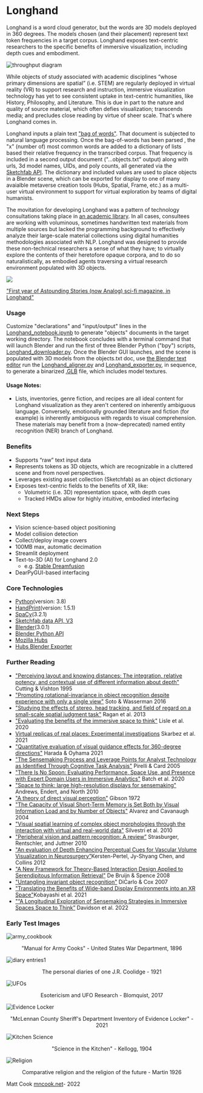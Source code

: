 # **Longhand** #
Longhand is a word cloud generator, but the words are 3D models deployed in 360 degrees. The models chosen (and their placement) represent text token frequencies in a target corpus. Longhand exposes text-centric researchers to the specific benefits of immersive visualization, including depth cues and embodiment.

![throughput diagram](https://github.com/Cook4986/Longhand/blob/main/Longhand_Throughput_2023.png)

While objects of study associated with academic disciplines “whose primary dimensions are spatial” (i.e. STEM) are regularly deployed in virtual reality (VR) to support research and instruction, immersive visualization technology has yet to see consistent uptake in text-centric humanities, like History, Philosophy, and Literature. This is due in part to the nature and quality of source material, which often defies visualization; transcends media; and precludes close reading by virtue of sheer scale. That's where Longhand comes in.

Longhand inputs a plain text ["bag of words"](https://en.wikipedia.org/wiki/Bag-of-words_model). That document is subjected to natural language processing. Once the bag-of-words has been parsed , the "x" (number of) most common words are added to a dictionary of lists based their relative frequency in the transcribed corpus. That frequency is included in a second output document ("...objects.txt" output) along with urls, 3d model names, UIDs, and poly counts, all generated via the [Sketchfab API](https://sketchfab.com/developers/data-api/v3). The dictionary and included values are used to place objects in a Blender scene, which can be exported for display to one of many avaialble metaverse creation tools (Hubs, Spatial, Frame, etc.) as a multi-user virtual environment to support for virtual exploration by teams of digital humanists.

The movitation for developing Longhand was a pattern of technology consultations taking place in [an academic library](https://library.harvard.edu/how-to/digital-scholarship-program). In all cases, consultees are working with voluminous, sometimes handwritten text materials from multiple sources but lacked the programming background to effectively analyze their large-scale material collections using digital humanities methodologies associated with NLP. Longhand was designed to provide these non-technical researchers a sense of what they have; to virtually explore the contents of their heretofore opaque corpora, and to do so naturalistically, as embodied agents traversing a virtual research environment populated with 3D objects.

 ![](https://github.com/Cook4986/Longhand/blob/main/Longhand_gif_AmazingStories.gif)

["First year of Astounding Stories (now Analog) sci-fi magazine, in Longhand"](https://sketchfab.com/HarvardLibrary/collections/astounding-stories-1930-5eeb4b0a8ce34d38b44a1460f08fc953)

### Usage
Customize "declarations" and "input/output" lines in the [Longhand_notebook.ipynb](https://github.com/Cook4986/Longhand/blob/main/Longhand_notebook.ipynb) to generate "objects" documents in the target working directory. The notebook concludes with a terminal command that will launch Blender and run the first of three Blender Python ("bpy") scripts, [Longhand_downloader.py](https://github.com/Cook4986/Longhand/blob/main/Longhand_downloader.py). Once the Blender GUI launches, and the scene is populated with 3D models from the objects.txt doc, use [the Blender text editor](https://docs.blender.org/manual/en/2.79/editors/text_editor.html) run the [Longhand_aligner.py](https://github.com/Cook4986/Longhand/blob/main/Longhand_aligner.py) and [Longhand_exporter.py](https://github.com/Cook4986/Longhand/blob/main/Longhand_exporter.py), in sequence, to generate a binarized [.GLB](https://en.wikipedia.org/wiki/GlTF) file, which includes model textures.

#### Usage Notes:
* Lists, inventories, genre fiction, and recipes are all ideal content for Longhand visualization as they aren't centered on inherently ambiguous language. Conversely, emotionally grounded literature and fiction (for example) is inherently ambiguous with regards to visual comprehension. These materials may benefit from a (now-deprecated) named entity recognition (NER) branch of Longhand.

### Benefits
* Supports “raw” text input data
* Represents tokens as 3D objects, which are recognizable in a cluttered scene and from novel perspectives.
* Leverages existing asset collection (Sketchfab) as an object dictionary
* Exposes text-centric fields to the benefits of XR, like:
  * Volumetric (i.e. 3D) representation space, with depth cues
  * Tracked HMDs allow for highly intuitive, embodied interfacing 
### Next Steps
* Vision science-based object positioning
* Model collision detection
* Collect/deploy image covers
* 100MB max, automatic decimation
* Streamlit deployment
* Text-to-3D (AI) for Longhand 2.0
  * e.g. [Stable Dreamfusion]("https://github.com/ashawkey/stable-dreamfusion")
* DearPyGUI-based interfacing
### Core Technologies
 * [Python](https://www.python.org/)(version: 3.8)
 * [HandPrint](https://github.com/caltechlibrary/handprint)(version: 1.5.1)
 * [SpaCy](https://github.com/explosion/spaCy)(3.2.1)
 * [Sketchfab data API, V3](https://docs.sketchfab.com/data-api/v3/index.html)
 * [Blender](https://www.blender.org/)(3.0.1)
 * [Blender Python API](https://docs.blender.org/api/current/index.html)
 * [Mozilla Hubs](https://github.com/mozilla/hubs)
 * [Hubs Blender Exporter](https://github.com/MozillaReality/hubs-blender-exporter)
### Further Reading
* ["Perceiving layout and knowing distances: The integration, relative potency, and contextual use of different information about depth"](https://www.researchgate.net/profile/James-Cutting/publication/236964257_Perceiving_layout_and_knowing_distances_The_interaction_relative_potency_and_contextual_use_of_different_information_about_depth/links/0c96051a7a988e9232000000/Perceiving-layout-and-knowing-distances-The-interaction-relative-potency-and-contextual-use-of-different-information-about-depth.pdf) Cutting & Vishton 1995
* ["Promoting rotational-invariance in object recognition despite experience with only a single view"](https://www.sciencedirect.com/science/article/pii/S0376635715300735?casa_token=RFiw0OhRdPsAAAAA:7rb-Hsu-ZnPZs2l1iwr2g61yJCY4lXp6nfRIP299JcLv7G7L8EmALA3VzYyQ910dIfLKj1lh) Soto & Wasserman 2016
* ["Studying the effects of stereo, head tracking, and field of regard on a small-scale spatial judgment task"](https://ieeexplore.ieee.org/stamp/stamp.jsp?arnumber=6261311&casa_token=101RdCpGgAgAAAAA:tW7Hjpk6IvHNIcPI1gnoxbVBMCxtnU9sNHan2L0xB36jFL_Oz_kskc49IlVyb0YBsOcC5s0) Ragan et al. 2013
* ["Evaluating the benefits of the immersive space to think"](https://infovis.cs.vt.edu/sites/default/files/WEVR2020_Lisle.pdf) Lisle et al. 2020
* [Virtual replicas of real places: Experimental investigations](https://ieeexplore.ieee.org/abstract/document/9483619?casa_token=byJ-FUFnO6kAAAAA:U6WLbgSz5wMUsxrDZezeC--BmqKY7LKTPvpDBOOO2LL2UcBmgZAZ9XHMObFTFe6dy0nDzWY) Skarbez et al. 2021
* ["Quantitative evaluation of visual guidance effects for 360-degree directions"](https://link.springer.com/article/10.1007/s10055-021-00574-7) Harada & Oyhama 2021
* ["The Sensemaking Process and Leverage Points for Analyst Technology as Identified Through Cognitive Task Analysis"](https://www.e-education.psu.edu/geog885/sites/www.e-education.psu.edu.geog885/files/geog885q/file/Lesson_02/Sense_Making_206_Camera_Ready_Paper.pdf) Pirelli & Card 2005
* ["There Is No Spoon: Evaluating Performance, Space Use, and Presence with Expert Domain Users in Immersive Analytics"](https://ieeexplore.ieee.org/abstract/document/8820171?casa_token=YmPsNHmA6bgAAAAA:01jAPRcwrGHw6EMeOROp_HnbMAIpBqv-FFmSx1f7WwQSnqJUBC7D1PCNoR4QCJv8YDEIlmM) Batch et al. 2020
* ["Space to think: large high-resolution displays for sensemaking"](https://dl.acm.org/doi/abs/10.1145/1753326.1753336?casa_token=QaujgYdz_WwAAAAA:UxZS8_ZIvM1MnJxEDre7qjy4CKk4ay4DznPaUfbM0q52MWhq6J_LsT44q-Yd-STGeX7fSwzu4Sc) Andrews, Endert, and North 2010
* ["A theory of direct visual perception"](https://monoskop.org/images/1/12/Gibson_James_J_1972_2002_A_Theory_of_Direct_Visual_Perception.pdf) Gibson 1972
* ["The Capacity of Visual Short-Term Memory is Set Both by Visual Information Load and by Number of Objects"](https://journals.sagepub.com/doi/full/10.1111/j.0963-7214.2004.01502006.x?casa_token=hz68zoEojfAAAAAA%3AXgTymvc1EPi_b5RVMoBsseOrIK31B8MsuINWI46cGw8EldYvovacJIlQIRsJ1fjEX7drHwMpYMQ) Alvarez and Cavanaugh 2004
* ["Visual spatial learning of complex object morphologies through the interaction with virtual and real-world data"](https://www.sciencedirect.com/science/article/pii/S0142694X10000128?casa_token=8P-CO_HqYmkAAAAA:YsBBDG1svWOeaylHEqazgOIdRnRLxYIxUT403mSejcle87KsRDOEypAi-LnHe8-vkFGCyzwj) Silvestri et al. 2010
* ["Peripheral vision and pattern recognition: A review”](https://jov.arvojournals.org/article.aspx?articleid=2191825) Strasburger, Rentschler, and Juttner 2010
* ["An evaluation of Depth Enhancing Perceptual Cues for Vascular Volume Visualization in Neurosurgery”](https://ieeexplore.ieee.org/abstract/document/6620865?casa_token=IvrlmZRQ-J4AAAAA:Me20NjzNmt4e6xe_6PYt51zA91yDYvY8Od1drMeYfJtX-Uo-Vjfp-U_hTkxJue1US9Q6h_s)Kersten-Pertel, Jy-Shyang Chen, and Collins 2012 
* ["A New Framework for Theory-Based Interaction Design Applied to Serendipitous Information Retrieval"](https://dl.acm.org/doi/abs/10.1145/1352782.1352787?casa_token=fuqwjzCWagwAAAAA:_89FD0Vj44ap0SMjic3dZg1DjoZUcuJCDFG5-eoD7TEQV4pQl4G1fkG2n_oZBufy3-26dlYMt24) De Bruijn & Spence 2008
* ["Untangling invariant object recognition"](https://www.sciencedirect.com/science/article/pii/S1364661307001593?casa_token=lWMfVNGhvZ8AAAAA:4brcwp3c0TCZgmV_oDi8xCx8Ia05pP6ZZp50TIuIP3u5f_hLvCkrrX4e5YvVBDPAr5C921VQD4Or) DiCarlo & Cox 2007
* ["Translating the Benefits of Wide-band Display Environments into an XR Space"](https://dl.acm.org/doi/pdf/10.1145/3485279.3485294)Kobayashi et al. 2021
* ["“A Longitudinal Exploration of Sensemaking Strategies in Immersive Spaces Space to Think”](https://vtechworks.lib.vt.edu/bitstream/handle/10919/113871/TVCG_IST_Kylie_Davidson-2.pdf?sequence=2&isAllowed=y) Davidson et al. 2022

### Early Test Images
![army_cookbook](https://images.squarespace-cdn.com/content/v1/532b70b6e4b0dca092974dbe/1661432668499-62IS6NY8BWV4M8HCUS2S/ArmyCookbook3.jpg?format=2500w)
<p align="center">
    "Manual for Army Cooks" - United States War Department, 1896
</p>

![diary entries1](https://images.squarespace-cdn.com/content/v1/532b70b6e4b0dca092974dbe/1661432292723-RU4N3YH2O0FKEKGLX2M5/JRC_nouns.png?format=2500w)
<p align="center">
    The personal diaries of one J.R. Coolidge - 1921
</p>

![UFOs](https://images.squarespace-cdn.com/content/v1/532b70b6e4b0dca092974dbe/1661432292310-KZSP4M44KRGV44ISASII/UFO4.png?format=2500w)
<p align="center">
    Esotericism and UFO Research - Blomquist, 2017
</p>

![Evidence Locker](https://images.squarespace-cdn.com/content/v1/532b70b6e4b0dca092974dbe/1661432289267-K53OSB5EAFVLKSRH2I8G/EvidenceLocker.png?format=2500w)
<p align="center">
    "McLennan County Sheriff's Department Inventory of Evidence Locker" - 2021
</p>

![Kitchen Science](https://images.squarespace-cdn.com/content/v1/532b70b6e4b0dca092974dbe/1660658729701-CVTCDPVXXJO6NKVBL7V8/ScienceInKitchen_reduced.jpg?format=2500w)
<p align="center">
    "Science in the Kitchen" - Kellogg, 1904
</p>

![Religion](https://images.squarespace-cdn.com/content/v1/532b70b6e4b0dca092974dbe/1661432283094-SCA5FV9KJDNNS2VTSRNL/Religion.jpg?format=2500w)
<p align="center">
    Comparative religion and the religion of the future - Martin 1926
</p>

Matt Cook [mncook.net](https://www.mncook.net/)- 2022
